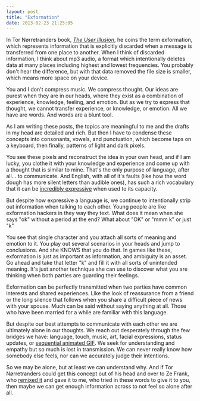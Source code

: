 ```yaml
---
layout: post
title: "Exformation"
date: 2013-02-23 21:25:05
---
```


In Tor Nørretranders book, *<a href="http://www.amazon.com/User-Illusion-Cutting-Consciousness-Penguin/dp/0140230122" target="_blank" title="The User Illusion">The User Illusion</a>*, he coins the term exformation, which represents information that is explicitly discarded when a message is transferred from one place to another. When I think of discarded information, I think about mp3 audio, a format which intentionally deletes data at many places including highest and lowest frequencies. You probably don't hear the difference, but with that data removed the file size is smaller, which means more space on your device.

You and I don't compress music. We compress thought. Our ideas are purest when they are in our heads, where they exist as a combination of experience, knowledge, feeling, and emotion. But as we try to express that thought, we cannot transfer experience, or knowledge, or emotion. All we have are words. And words are a blunt tool.

As I am writing these posts, the topics are meaningful to me and the drafts in my head are detailed and rich. But then I have to condense these concepts into consonants, vowels, and punctuation, which become taps on a keyboard, then finally, patterns of light and dark pixels.

You see these pixels and reconstruct the idea in your own head, and if I am lucky, you clothe it with your knowledge and experience and come up with a thought that is similar to mine. That's the only purpose of language, after all… to communicate. And English, with all of it's faults (like how the word dough has more silent letters than audible ones), has such a rich vocabulary that it can be <a href="http://sparrowlet.hubpages.com/hub/English-history-mother-tongue-language-old-middle" target="_blank">incredibly expressive</a> when used to its capacity.

But despite how expressive a language is, we continue to intentionally strip out information when talking to each other. Young people are like exformation hackers in they way they text. What does it mean when she says "ok" without a period at the end? What about "OK" or "mmm k" or just "k"

You see that single character and you attach all sorts of meaning and emotion to it. You play out several scenarios in your heads and jump to conclusions. And she KNOWS that you do that. In games like these, exformation is just as important as information, and ambiguity is an asset. Go ahead and take that letter "k" and fill it with all sorts of unintended meaning. It's just another technique she can use to discover what you are thinking when both parties are guarding their feelings.

Exformation can be perfectly transmitted when two parties have common interests and shared experiences. Like the look of reassurance from a friend or the long silence that follows when you share a difficult piece of news with your spouse. Much can be said without saying anything at all. Those who have been married for a while are familiar with this language.

But despite our best attempts to communicate with each other we are ultimately alone in our thoughts. We reach out desperately through the few bridges we have: language, touch, music, art, facial expressions, status updates, or <a href="http://according-to-valpal.blogspot.com/2013/02/good-news-and-bad-news-told-in-series.html" target="_blank" title="My sister. I don't know where she finds these...">sequential animated GIF</a>. We seek for understanding and empathy but so much is lost in transmission. We can never really know how somebody else feels, nor can we accurately judge their intentions.

So we may be alone, but at least we can understand why. And if Tor Nørretranders could get this concept out of his head and over to Ze Frank, who <a href="http://www.youtube.com/watch?v=F9zfCMp99-A" target="_blank" title="Ze Frank: Exformation">remixed it</a> and gave it to me, who tried in these words to give it to you, then maybe we can get enough information across to not feel so alone after all.